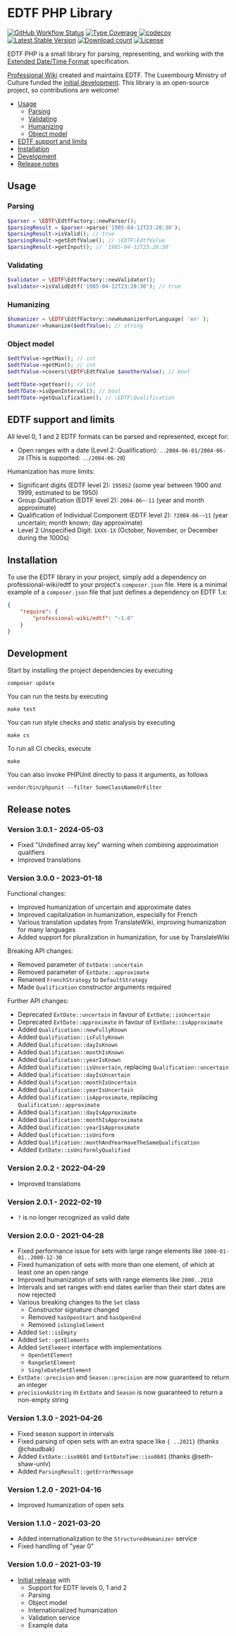 # EDTF PHP Library

[![GitHub Workflow Status](https://img.shields.io/github/actions/workflow/status/ProfessionalWiki/EDTF/ci.yml?branch=master)](https://github.com/ProfessionalWiki/EDTF/actions?query=workflow%3ACI)
[![Type Coverage](https://shepherd.dev/github/ProfessionalWiki/EDTF/coverage.svg)](https://shepherd.dev/github/ProfessionalWiki/EDTF)
[![codecov](https://codecov.io/gh/ProfessionalWiki/EDTF/branch/master/graph/badge.svg?token=GnOG3FF16Z)](https://codecov.io/gh/ProfessionalWiki/EDTF)
[![Latest Stable Version](https://poser.pugx.org/professional-wiki/edtf/v/stable)](https://packagist.org/packages/professional-wiki/edtf)
[![Download count](https://poser.pugx.org/professional-wiki/edtf/downloads)](https://packagist.org/packages/professional-wiki/edtf)
[![License](https://poser.pugx.org/professional-wiki/edtf/license)](LICENSE)

EDTF PHP is a small library for parsing, representing, and working with the
[Extended Date/Time Format] specification.

[Professional Wiki] created and maintains EDTF. The Luxembourg Ministry of Culture funded the [initial development].
This library is an open-source project, so contributions are welcome!

- [Usage](#usage)
  * [Parsing](#parsing)
  * [Validating](#validating)
  * [Humanizing](#humanizing)
  * [Object model](#object-model)
- [EDTF support and limits](#edtf-support-and-limits)
- [Installation](#installation)
- [Development](#development)
- [Release notes](#release-notes)

## Usage

### Parsing

```php
$parser = \EDTF\EdtfFactory::newParser();
$parsingResult = $parser->parse('1985-04-12T23:20:30');
$parsingResult->isValid(); // true
$parsingResult->getEdtfValue(); // \EDTF\EdtfValue
$parsingResult->getInput(); // '1985-04-12T23:20:30'
```

### Validating

```php
$validator = \EDTF\EdtfFactory::newValidator();
$validator->isValidEdtf('1985-04-12T23:20:30'); // true
````

### Humanizing

```php
$humanizer = \EDTF\EdtfFactory::newHumanizerForLanguage( 'en' );
$humanizer->humanize($edtfValue); // string
````

### Object model

```php
$edtfValue->getMax(); // int
$edtfValue->getMin(); // int
$edtfValue->covers(\EDTF\EdtfValue $anotherValue); // bool
```

```php
$edtfDate->getYear(); // int
$edtfDate->isOpenInterval(); // bool
$edtfDate->getQualification(); // \EDTF\Qualification
```

## EDTF support and limits

All level 0, 1 and 2 EDTF formats can be parsed and represented, except for:

* Open ranges with a date (Level 2: Qualification): `..2004-06-01/2004-06-20` (This is supported: `../2004-06-20`)

Humanization has more limits:

* Significant digits (EDTF level 2): `1950S2` (some year between 1900 and 1999, estimated to be 1950)
* Group Qualification (EDTF level 2): `2004-06~-11` (year and month approximate)
* Qualification of Individual Component (EDTF level 2): `?2004-06-~11` (year uncertain; month known; day approximate)
* Level 2 Unspecified Digit: `1XXX-1X` (October, November, or December during the 1000s)

## Installation

To use the EDTF library in your project, simply add a dependency on professional-wiki/edtf
to your project's `composer.json` file. Here is a minimal example of a `composer.json`
file that just defines a dependency on EDTF 1.x:

```json
{
    "require": {
        "professional-wiki/edtf": "~1.0"
    }
}
```

## Development

Start by installing the project dependencies by executing

    composer update

You can run the tests by executing

    make test
    
You can run style checks and static analysis by executing

    make cs
    
To run all CI checks, execute

    make
    
You can also invoke PHPUnit directly to pass it arguments, as follows

    vendor/bin/phpunit --filter SomeClassNameOrFilter

## Release notes

### Version 3.0.1 - 2024-05-03

* Fixed "Undefined array key" warning when combining approximation qualifiers
* Improved translations

### Version 3.0.0 - 2023-01-18

Functional changes:

* Improved humanization of uncertain and approximate dates
* Improved capitalization in humanization, especially for French
* Various translation updates from TranslateWiki, improving humanization for many languages
* Added support for pluralization in humanization, for use by TranslateWiki

Breaking API changes:

* Removed parameter of `ExtDate::uncertain`
* Removed parameter of `ExtDate::approximate`
* Renamed `FrenchStrategy` to `DefaultStrategy`
* Made `Qualification` constructor arguments required

Further API changes:

* Deprecated `ExtDate::uncertain` in favour of `ExtDate::isUncertain`
* Deprecated `ExtDate::approximate` in favour of `ExtDate::isApproximate`
* Added `Qualification::newFullyKnown`
* Added `Qualification::isFullyKnown`
* Added `Qualification::dayIsKnown`
* Added `Qualification::monthIsKnown`
* Added `Qualification::yearIsKnown`
* Added `Qualification::isUncertain`, replacing `Qualification::uncertain`
* Added `Qualification::dayIsUncertain`
* Added `Qualification::monthIsUncertain`
* Added `Qualification::yearIsUncertain`
* Added `Qualification::isApproximate`, replacing `Qualification::approximate`
* Added `Qualification::dayIsApproximate`
* Added `Qualification::monthIsApproximate`
* Added `Qualification::yearIsApproximate`
* Added `Qualification::isUniform`
* Added `Qualification::monthAndYearHaveTheSameQualification`
* Added `ExtDate::isUniformlyQualified`

### Version 2.0.2 - 2022-04-29

* Improved translations

### Version 2.0.1 - 2022-02-19

* `?` is no longer recognized as valid date

### Version 2.0.0 - 2021-04-28

* Fixed performance issue for sets with large range elements like `1000-01-01..2000-12-30`
* Fixed humanization of sets with more than one element, of which at least one an open range
* Improved humanization of sets with range elements like `2000..2010`
* Intervals and set ranges with end dates earlier than their start dates are now rejected
* Various breaking changes to the `Set` class
  * Constructor signature changed
  * Removed `hasOpenStart` and `hasOpenEnd`
  * Removed `isSingleElement`
* Added `Set::isEmpty`
* Added `Set::getElements`
* Added `SetElement` interface with implementations
  * `OpenSetElement`
  * `RangeSetElement`
  * `SingleDateSetElement`
* `ExtDate::precision` and `Season::precision` are now guaranteed to return an integer
* `precisionAsString` in `ExtDate` and `Season` is now guaranteed to return a non-empty string

### Version 1.3.0 - 2021-04-26

* Fixed season support in intervals
* Fixed parsing of open sets with an extra space like `{ ..2021}` (thanks @chaudbak)
* Added `ExtDate::iso8601` and `ExtDateTime::iso8601` (thanks @seth-shaw-unlv)
* Added `ParsingResult::getErrorMessage`

### Version 1.2.0 - 2021-04-16

* Improved humanization of open sets

### Version 1.1.0 - 2021-03-20

* Added internationalization to the `StructuredHumanizer` service
* Fixed handling of "year 0"

### Version 1.0.0 - 2021-03-19

* [Initial release] with
    * Support for EDTF levels 0, 1 and 2
    * Parsing
    * Object model
    * Internationalized humanization
    * Validation service
    * Example data

[Professional Wiki]: https://professional.wiki
[Extended Date/Time Format]: https://www.loc.gov/standards/datetime/
[initial development]: https://www.wikibase.consulting/wikibase-edtf/
[initial release]: https://www.wikibase.consulting/wikibase-edtf/
